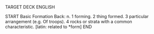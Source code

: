 TARGET DECK
ENGLISH

START
Basic
Formation
Back: n. 1 forming. 2 thing formed. 3 particular arrangement (e.g. Of troops). 4 rocks or strata with a common characteristic. [latin: related to *form]
END
